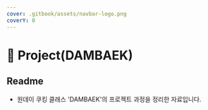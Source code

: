 ```yaml
---
cover: .gitbook/assets/navbar-logo.png
coverY: 0
---
```


# 🥧 Project(DAMBAEK)

## Readme

* 원데이 쿠킹 클래스 'DAMBAEK'의 프로젝트 과정을 정리한 자료입니다.      &#x20;

